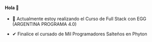 #### Hola 👋


- 🌱 Actualmente estoy realizando el Curso de Full Stack con EGG (ARGENTINA PROGRAMA 4.0)

- ✔ Finalice el cursado de Mil Programadores Salteños en Phyton
